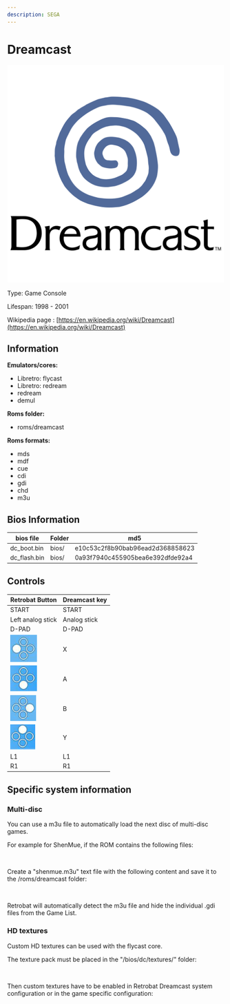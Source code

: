 ```yaml
---
description: SEGA
---
```


# Dreamcast

![](<../../.gitbook/assets/image (11).png>)

Type: Game Console

Lifespan: 1998 - 2001

Wikipedia page : [https://en.wikipedia.org/wiki/Dreamcast](https://en.wikipedia.org/wiki/Dreamcast)

## Information

**Emulators/cores:**

* Libretro: flycast
* Libretro: redream
* redream
* demul

**Roms folder:**

* roms/dreamcast

**Roms formats:**

* mds
* mdf
* cue
* cdi
* gdi
* chd
* m3u

## Bios Information

| bios file     | Folder | md5                              |
| ------------- | ------ | -------------------------------- |
| dc\_boot.bin  | bios/  | e10c53c2f8b90bab96ead2d368858623 |
| dc\_flash.bin | bios/  | 0a93f7940c455905bea6e392dfde92a4 |

## Controls

| Retrobat Button                                | Dreamcast key |
| ---------------------------------------------- | ------------- |
| START                                          | START         |
| Left analog stick                              | Analog stick  |
| D-PAD                                          | D-PAD         |
| ![](<../../.gitbook/assets/image (3) (1).png>) | X             |
| ![](<../../.gitbook/assets/image (4).png>)     | A             |
| ![](<../../.gitbook/assets/image (9).png>)     | B             |
| ![](../../.gitbook/assets/image.png)           | Y             |
| L1                                             | L1            |
| R1                                             | R1            |

## Specific system information

### Multi-disc

You can use a m3u file to automatically load the next disc of multi-disc games.

For example for ShenMue, if the ROM contains the following files:

<figure><img src="https://i.imgur.com/dtC65cI.png" alt=""><figcaption></figcaption></figure>

Create a "shenmue.m3u" text file with the following content and save it to the /roms/dreamcast folder:

<figure><img src="https://i.imgur.com/HxcDWc4.png" alt=""><figcaption></figcaption></figure>

Retrobat will automatically detect the m3u file and hide the individual .gdi files from the Game List.

### HD textures

Custom HD textures can be used with the flycast core.

The texture pack must be placed in the "/bios/dc/textures/" folder:

<figure><img src="https://i.imgur.com/65bX2kT.png" alt=""><figcaption></figcaption></figure>

Then custom textures have to be enabled in Retrobat Dreamcast system configuration or in the game specific configuration:

<figure><img src="https://i.imgur.com/ppkZ9bw.png" alt=""><figcaption></figcaption></figure>

<figure><img src="https://i.imgur.com/qVMX2Ly.png" alt=""><figcaption></figcaption></figure>

<figure><img src="https://i.imgur.com/SbsPMz1.png" alt=""><figcaption></figcaption></figure>
